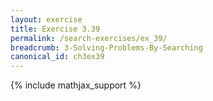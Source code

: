 ```yaml
---
layout: exercise
title: Exercise 3.39
permalink: /search-exercises/ex_39/
breadcrumb: 3-Solving-Problems-By-Searching
canonical_id: ch3ex39
---
```


{% include mathjax_support %}
